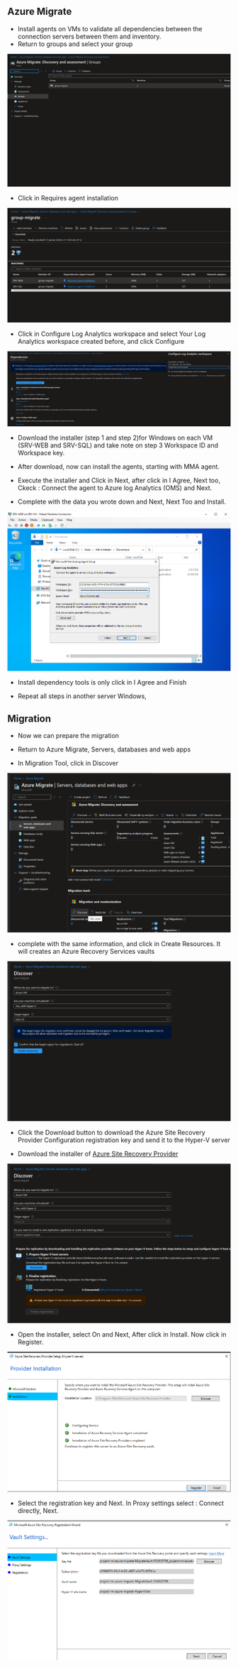 ## Azure Migrate

* Install agents on VMs to validate all dependencies between the connection servers between them and inventory.
* Return to groups and select your group

![](/Cloud/img-cloud/pro025.png)

* Click in Requires agent installation

![](/Cloud/img-cloud/pro026.png)

* Click in Configure Log Analytics workspace and select Your Log Analytics workspace created before, and click Configure

![](/Cloud/img-cloud/pro027.png)

* Download the installer (step 1 and step 2)for Windows on each VM (SRV-WEB and SRV-SQL) and take note on step 3 Workspace ID and Workspace key.

* After download, now can install the agents, starting with MMA agent.

* Execute the installer and Click in Next, after click in I Agree, Next too, Ckeck : Connect the agent to Azure log Analytics (OMS) and Next.

* Complete with the data you wrote down and Next, Next Too and Install.

![](/Cloud/img-cloud/pro028.png)

* Install dependency tools is only click in I Agree and Finish

* Repeat all steps in another server Windows,

## Migration

* Now we can prepare the migration

* Return to Azure Migrate, Servers, databases and web apps

* In Migration Tool, click in Discover

![](/Cloud/img-cloud/pro029.png)

* complete with the same information, and click in Create Resources. It will creates an Azure Recovery Services vaults

![](/Cloud/img-cloud/pro030.png)

* Click the Download button to download the Azure Site Recovery Provider Configuration registration key and send it to the Hyper-V server

* Download the installer of [Azure Site Recovery Provider](https://aka.ms/downloaddra_eus)

![](/Cloud/img-cloud/pro031.png)

* Open the installer, select On and Next, After click in Install. Now click in Register.

![](/Cloud/img-cloud/pro032.png)

* Select the registration key and Next. In Proxy settings select : Connect directly, Next.

![](/Cloud/img-cloud/pro033.png)


